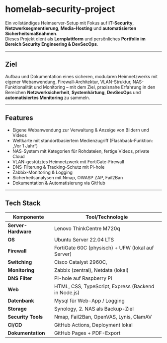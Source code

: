 #  homelab-security-project

Ein vollständiges Heimserver-Setup mit Fokus auf **IT-Security**, **Netzwerksegmentierung**, **Media-Hosting** und **automatisierten Sicherheitsmaßnahmen**.  
Dieses Projekt dient als **Lernplattform** und persönliches **Portfolio im Bereich Security Engineering & DevSecOps**.

---

##  Ziel

Aufbau und Dokumentation eines sicheren, modularen Heimnetzwerks mit eigener Webanwendung, Firewall-Architektur, VLAN-Struktur, NAS-Funktionalität und Monitoring – mit dem Ziel, praxisnahe Erfahrung in den Bereichen **Netzwerksicherheit**, **Systemhärtung**, **DevSecOps** und **automatisiertes Monitoring** zu sammeln.

---

##  Features

- Eigene Webanwendung zur Verwaltung & Anzeige von Bildern und Videos  
- Weltkarte mit standortbasiertem Medienzugriff (Flashback-Funktion: „Vor 1 Jahr“)  
- NAS-System mit Kategorien für Rohdateien, fertige Videos, private Cloud  
- VLAN-gestütztes Heimnetzwerk mit FortiGate-Firewall  
- DNS-Filterung & Tracking-Schutz mit Pi-hole  
- Zabbix-Monitoring & Logging  
- Sicherheitsanalysen mit Nmap, OWASP ZAP, Fail2Ban  
- Dokumentation & Automatisierung via GitHub

---

##  Tech Stack

| Komponente       | Tool/Technologie                                    |
|------------------|-----------------------------------------------------|
| **Server-Hardware** | Lenovo ThinkCentre M720q                         |
| **OS**           | Ubuntu Server 22.04 LTS                             |
| **Firewall**     | FortiGate 60C (physisch) + UFW (lokal auf Server)   |
| **Switching**    | Cisco Catalyst 2960C,                               |
| **Monitoring**   | Zabbix (zentral), Netdata (lokal)                   |
| **DNS Filter**   | Pi-hole auf Raspberry Pi                            |
| **Web**          | HTML, CSS, TypeScript, Express (Backend in Node.js) |
| **Datenbank**    | Mysql für Web-App / Logging                         |
| **Storage**      | Synology, 2. NAS als Backup-Ziel                    |
| **Security Tools**| Nmap, Fail2Ban, OpenVAS, Lynis, ClamAV             |
| **CI/CD**        | GitHub Actions, Deployment lokal                    |
| **Dokumentation**| GitHub Pages + PDF-Export                           |



